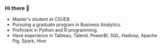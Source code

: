 ### Hi there 👋

- Master's student at CSUEB.
- Pursuing a graduate program in Business Analytics.
- Proficient in Python and R programming.
- Have experience in Tableau, Talend, PowerBI, SQL, Hadoop, Apache Pig, Spark, Hive

